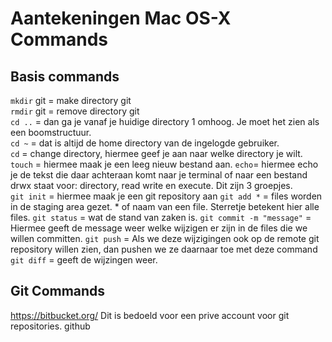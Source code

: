 # Aantekeningen Mac OS-X Commands



## Basis commands

`mkdir` git = make directory git   
`rmdir` git = remove directory git  
`cd ..` = dan ga je vanaf je huidige directory 1 omhoog. Je moet het zien als een boomstructuur.  
`cd ~` = dat is altijd de home directory van de ingelogde gebruiker.  
`cd` = change directory, hiermee geef je aan naar welke directory je wilt.
`touch` = hiermee maak je een leeg nieuw bestand aan.
`echo`= hiermee echo je de tekst die daar achteraan komt naar je terminal of naar een bestand  
drwx staat voor: directory, read write en execute. Dit zijn 3 groepjes.   
`git init` = hiermee maak je een git repository aan
`git add *` = files worden in de staging area gezet. * of naam van een file. Sterretje betekent hier alle files.
`git status` = wat de stand van zaken is.
`git commit -m "message"` = Hiermee geeft de message weer welke wijzigen er zijn in de files die we willen committen.
`git push` = Als we deze wijzigingen ook op de remote git repository willen zien, dan pushen we ze daarnaar toe met deze command
`git diff` = geeft de wijzingen weer. 




## Git Commands

https://bitbucket.org/ Dit is bedoeld voor een prive account voor git repositories.
github
